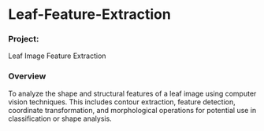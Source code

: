 # Leaf-Feature-Extraction
### Project: 
Leaf Image Feature Extraction

### Overview
To analyze the shape and structural features of a leaf image using computer vision techniques. This includes contour extraction, feature detection, coordinate transformation, and morphological operations for potential use in classification or shape analysis.
